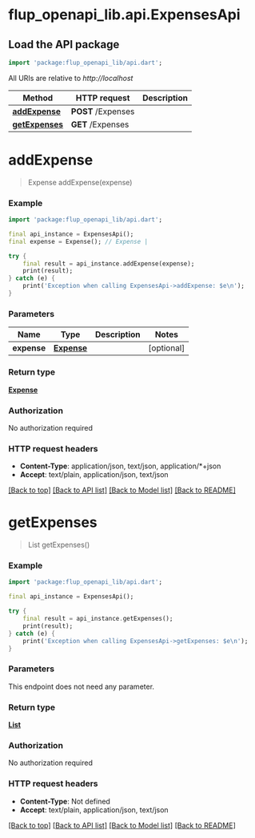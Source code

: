 # flup_openapi_lib.api.ExpensesApi

## Load the API package
```dart
import 'package:flup_openapi_lib/api.dart';
```

All URIs are relative to *http://localhost*

Method | HTTP request | Description
------------- | ------------- | -------------
[**addExpense**](ExpensesApi.md#addexpense) | **POST** /Expenses | 
[**getExpenses**](ExpensesApi.md#getexpenses) | **GET** /Expenses | 


# **addExpense**
> Expense addExpense(expense)



### Example
```dart
import 'package:flup_openapi_lib/api.dart';

final api_instance = ExpensesApi();
final expense = Expense(); // Expense | 

try {
    final result = api_instance.addExpense(expense);
    print(result);
} catch (e) {
    print('Exception when calling ExpensesApi->addExpense: $e\n');
}
```

### Parameters

Name | Type | Description  | Notes
------------- | ------------- | ------------- | -------------
 **expense** | [**Expense**](Expense.md)|  | [optional] 

### Return type

[**Expense**](Expense.md)

### Authorization

No authorization required

### HTTP request headers

 - **Content-Type**: application/json, text/json, application/*+json
 - **Accept**: text/plain, application/json, text/json

[[Back to top]](#) [[Back to API list]](../README.md#documentation-for-api-endpoints) [[Back to Model list]](../README.md#documentation-for-models) [[Back to README]](../README.md)

# **getExpenses**
> List<Expense> getExpenses()



### Example
```dart
import 'package:flup_openapi_lib/api.dart';

final api_instance = ExpensesApi();

try {
    final result = api_instance.getExpenses();
    print(result);
} catch (e) {
    print('Exception when calling ExpensesApi->getExpenses: $e\n');
}
```

### Parameters
This endpoint does not need any parameter.

### Return type

[**List<Expense>**](Expense.md)

### Authorization

No authorization required

### HTTP request headers

 - **Content-Type**: Not defined
 - **Accept**: text/plain, application/json, text/json

[[Back to top]](#) [[Back to API list]](../README.md#documentation-for-api-endpoints) [[Back to Model list]](../README.md#documentation-for-models) [[Back to README]](../README.md)

